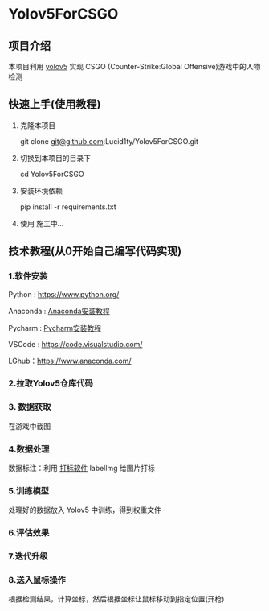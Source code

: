 # Yolov5ForCSGO

## 项目介绍

本项目利用 [yolov5](https://github.com/ultralytics/yolov5) 实现 CSGO (Counter-Strike:Global Offensive)游戏中的人物检测

## 快速上手(使用教程)

1. 克隆本项目

	git clone git@github.com:Lucid1ty/Yolov5ForCSGO.git

2. 切换到本项目的目录下

	cd Yolov5ForCSGO

3. 安装环境依赖

	pip install -r requirements.txt
	
4. 使用
	施工中...

## 技术教程(从0开始自己编写代码实现)

### 1.软件安装

Python : https://www.python.org/

Anaconda : [Anaconda安装教程](https://github.com/Lucid1ty/Yolov5ForCSGO/blob/main/InstallationTutorial/zh/Anaconda.md)

Pycharm : [Pycharm安装教程](https://zhuanlan.zhihu.com/p/529688095)

VSCode : https://code.visualstudio.com/

LGhub：https://www.anaconda.com/

### 2.拉取Yolov5仓库代码

### 3. 数据获取

在游戏中截图

### 4.数据处理

数据标注：利用 [打标软件](https://github.com/tzutalin/labelImg) labellmg 给图片打标

### 5.训练模型

处理好的数据放入 Yolov5 中训练，得到权重文件

### 6.评估效果

### 7.迭代升级

### 8.送入鼠标操作

根据检测结果，计算坐标，然后根据坐标让鼠标移动到指定位置(开枪)














